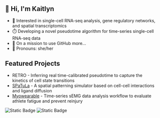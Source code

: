 ## 🪼 Hi, I'm Kaitlyn 

- 🧬 Interested in single-cell RNA-seq analysis, gene regulatory networks, and spatial transcriptomics
- ⏱️ Developing a novel pseudotime algorithm for time-series single-cell RNA-seq data
- 🐋 On a mission to use GitHub more...
- 🔭 Pronouns: she/her

## Featured Projects

- RETRO - Inferring real time-calibrated pseudotime to capture the kinetics of cell state transitions 
- [SPaTuLa](https://github.com/jtkern/SPaTuLa/) - A spatial patterning simulator based on cell-cell interactions and ligand diffusion
- [Myowearable](https://github.com/AnanyaT129/Cornerstone-Final-Project) - Time-series sEMG data analysis workflow to evaluate athlete fatigue and prevent reinjury 

![Static Badge](https://img.shields.io/badge/R-161b22?style=for-the-badge&logo=R) ![Static Badge](https://img.shields.io/badge/Python-161b22?style=for-the-badge&logo=Python)

<!--
![GitHub Stats](https://github-readme-stats.vercel.app/api?username=kaitlynramesh&show_icons=true&theme=radical)
-->

<!--
**kaitlynramesh/kaitlynramesh** is a ✨ _special_ ✨ repository because its `README.md` (this file) appears on your GitHub profile.

Here are some ideas to get you started:

- 🔭 I’m currently working on ...
- 🌱 I’m currently learning ...
- 👯 I’m looking to collaborate on ...
- 🤔 I’m looking for help with ...
- 💬 Ask me about ...
- 📫 How to reach me: ...
- 😄 Pronouns: ...
- ⚡ Fun fact: ...
-->
